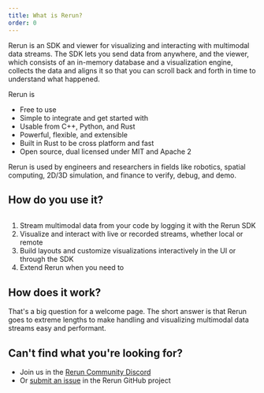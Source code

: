 ```yaml
---
title: What is Rerun?
order: 0
---
```


Rerun is an SDK and viewer for visualizing and interacting with multimodal data streams.
The SDK lets you send data from anywhere, and the viewer,
which consists of an in-memory database and a visualization engine,
collects the data and aligns it so that you can scroll back and forth in time to understand what happened.

Rerun is
- Free to use
- Simple to integrate and get started with
- Usable from C++, Python, and Rust
- Powerful, flexible, and extensible
- Built in Rust to be cross platform and fast
- Open source, dual licensed under MIT and Apache 2

Rerun is used by engineers and researchers in fields like robotics,
spatial computing, 2D/3D simulation, and finance to verify, debug, and demo.

## How do you use it?
<picture>
  <img src="https://static.rerun.io/how_to_use/fd75fa302617cd0afefc9ba6e5e1e13055fced04/full.png" alt="">
  <source media="(max-width: 480px)" srcset="https://static.rerun.io/how_to_use/fd75fa302617cd0afefc9ba6e5e1e13055fced04/480w.png">
  <source media="(max-width: 768px)" srcset="https://static.rerun.io/how_to_use/fd75fa302617cd0afefc9ba6e5e1e13055fced04/768w.png">
  <source media="(max-width: 1024px)" srcset="https://static.rerun.io/how_to_use/fd75fa302617cd0afefc9ba6e5e1e13055fced04/1024w.png">
  <source media="(max-width: 1200px)" srcset="https://static.rerun.io/how_to_use/fd75fa302617cd0afefc9ba6e5e1e13055fced04/1200w.png">
</picture>

1. Stream multimodal data from your code by logging it with the Rerun SDK
2. Visualize and interact with live or recorded streams, whether local or remote
3. Build layouts and customize visualizations interactively in the UI or through the SDK
4. Extend Rerun when you need to

## How does it work?
That's a big question for a welcome page. The short answer is that
Rerun goes to extreme lengths to make handling and visualizing
multimodal data streams easy and performant.

## Can't find what you're looking for?

- Join us in the [Rerun Community Discord](https://discord.gg/xwcxHUjD35)
- Or [submit an issue](https://github.com/rerun-io/rerun/issues) in the Rerun GitHub project

